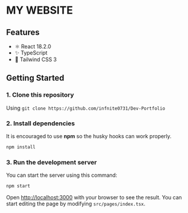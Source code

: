 # MY WEBSITE

## Features

- ⚛️ React 18.2.0
- ✨ TypeScript
- 💨 Tailwind CSS 3

## Getting Started

### 1. Clone this repository

Using `git clone https://github.com/infnite0731/Dev-Portfolio`

### 2. Install dependencies

It is encouraged to use **npm** so the husky hooks can work properly.

```bash
npm install
```

### 3. Run the development server

You can start the server using this command:

```bash
npm start
```

Open [http://localhost:3000](http://localhost:3000) with your browser to see the result. You can start editing the page by modifying `src/pages/index.tsx`.
